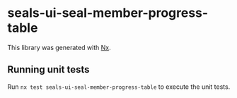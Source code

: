# seals-ui-seal-member-progress-table

This library was generated with [Nx](https://nx.dev).

## Running unit tests

Run `nx test seals-ui-seal-member-progress-table` to execute the unit tests.
